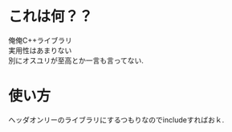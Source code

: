 # これは何？？
俺俺C++ライブラリ  
実用性はあまりない  
別にオスユリが至高とか一言も言ってない.  

# 使い方
ヘッダオンリーのライブラリにするつもりなのでincludeすればおｋ.  

